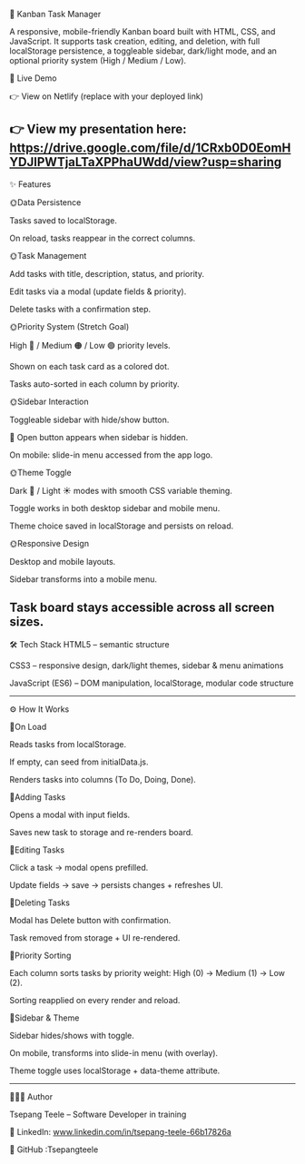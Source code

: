 📝 Kanban Task Manager

A responsive, mobile-friendly Kanban board built with HTML, CSS, and JavaScript.
It supports task creation, editing, and deletion, with full localStorage persistence, a toggleable sidebar, dark/light mode, and an optional priority system (High / Medium / Low).

🚀 Live Demo

👉 View on Netlify
 (replace with your deployed link)

👉 View my presentation here: 
https://drive.google.com/file/d/1CRxb0D0EomHYDJlPWTjaLTaXPPhaUWdd/view?usp=sharing 
---------------------------------------------------------------

✨ Features

🌞Data Persistence

Tasks saved to localStorage.

On reload, tasks reappear in the correct columns.

🌞Task Management

Add tasks with title, description, status, and priority.

Edit tasks via a modal (update fields & priority).

Delete tasks with a confirmation step.

🌞Priority System (Stretch Goal)

High 🔴 / Medium 🟠 / Low 🟢 priority levels.

Shown on each task card as a colored dot.

Tasks auto-sorted in each column by priority.

🌞Sidebar Interaction

Toggleable sidebar with hide/show button.

👀 Open button appears when sidebar is hidden.

On mobile: slide-in menu accessed from the app logo.

🌞Theme Toggle

Dark 🌙 / Light ☀️ modes with smooth CSS variable theming.

Toggle works in both desktop sidebar and mobile menu.

Theme choice saved in localStorage and persists on reload.

🌞Responsive Design

Desktop and mobile layouts.

Sidebar transforms into a mobile menu.

Task board stays accessible across all screen sizes.
---------------------------------------------------------------

🛠️ Tech Stack
HTML5 – semantic structure

CSS3 – responsive design, dark/light themes, sidebar & menu animations

JavaScript (ES6) – DOM manipulation, localStorage, modular code structure

---------------------------------------------------------------

⚙️ How It Works

🌸On Load

Reads tasks from localStorage.

If empty, can seed from initialData.js.

Renders tasks into columns (To Do, Doing, Done).

🌸Adding Tasks

Opens a modal with input fields.

Saves new task to storage and re-renders board.

🌸Editing Tasks

Click a task → modal opens prefilled.

Update fields → save → persists changes + refreshes UI.

🌸Deleting Tasks

Modal has Delete button with confirmation.

Task removed from storage + UI re-rendered.

🌸Priority Sorting

Each column sorts tasks by priority weight: High (0) → Medium (1) → Low (2).

Sorting reapplied on every render and reload.

🌸Sidebar & Theme

Sidebar hides/shows with toggle.

On mobile, transforms into slide-in menu (with overlay).

Theme toggle uses localStorage + data-theme attribute.

---------------------------------------------------------------

👩🏽‍💻 Author

Tsepang Teele – Software Developer in training

💼 LinkedIn: www.linkedin.com/in/tsepang-teele-66b17826a

🐙 GitHub :Tsepangteele
